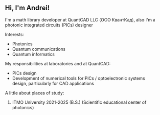 ## Hi, I'm Andrei!

I'm a math library developer at QuantCAD LLC (ООО КвантКад), also I'm a photonic integrated circuits (PICs) designer

Interests:

- Photonics
- Quantum communications
- Quantum informatics

My responsibilities at laboratories and at QuantCAD:

- PICs design
- Development of numerical tools for PICs / optoelectronic systems design, particularly for CAD applications

A little about places of study:

1. ITMO University 2021-2025 (B.S.)
   (Scientific educational center of photonics)


